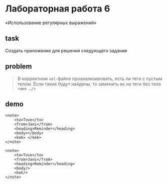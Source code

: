# Лабораторная работа 6
«Использование регулярных выражений»

## task
Создать приложение для решения следующего задания

## problem
> В корректном `xml`-файле проанализировать, есть ли теги с пустым телом. Если такие будут найдены, то заменить их на теги без тела `<имя …/>`

## demo

```
<note>
    <to>Tove</to>
    <from>Jani</from>
    <heading>Reminder</heading>
    <body></body>
    <kek> </kek>
</note>

<note>
    <to>Tove</to>
    <from>Jani</from>
    <heading>Reminder</heading>
    <body/>
    <kek/>
</note>
```
